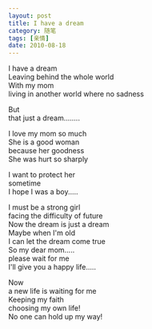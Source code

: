 ```yaml
---
layout: post
title: I have a dream
category: 随笔
tags: [亲情]
date: 2010-08-18
---
```


I have a dream  
Leaving behind the whole world  
With my mom  
living in another world where no sadness

 

But  
that just a dream........

 

I love my mom so much  
She is a good woman  
because her goodness  
She was hurt so sharply

 

I want to protect her  
sometime  
I hope I was a boy.....

 

I must be a strong girl  
facing the difficulty of future  
Now the dream is just a dream  
Maybe when I'm old  
I can let the dream come true  
So my dear mom.....  
please wait for me  
I'll give you a happy life.....

 

Now  
a new life is waiting for me   
Keeping my faith  
choosing my own life!   
No one can hold up my way!

